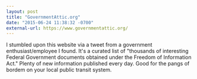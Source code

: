```yaml
---
layout: post
title: "GovernmentAttic.org"
date: "2015-06-24 11:38:32 -0700"
external-url: https://www.governmentattic.org/
---
```


I stumbled upon this website via a tweet from a government
enthusiast/employee I found. It's a curated list of "thousands of
interesting Federal Government documents obtained under the Freedom of
Information Act." Plenty of new information published every day. Good for
the pangs of bordem on your local public transit system.
